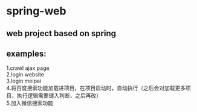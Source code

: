 spring-web
==========
web project based on spring
----------------------------

## examples:<br/>
1.crawl ajax page<br/>
2.login website<br/>
3.login meipai<br/>
4.将百度搜索功能加载进项目，在项目启动时，自动执行（之后会对加载更多项目，执行逻辑需要键入判断，之后再改）<br/>
5.加入微信搜索功能<br/>
